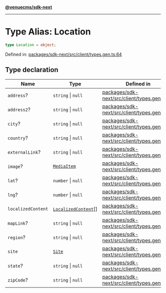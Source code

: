 [**@venuecms/sdk-next**](../Index.md)

***

# Type Alias: Location

```ts
type Location = object;
```

Defined in: [packages/sdk-next/src/client/types.gen.ts:64](https://github.com/venuecms/sdk/blob/93f6bf3ae5c71ab7e4dd72baca4ddff927ddbc9f/packages/sdk-next/src/client/types.gen.ts#L64)

## Type declaration

| Name | Type | Defined in |
| ------ | ------ | ------ |
| <a id="address"></a> `address`? | `string` \| `null` | [packages/sdk-next/src/client/types.gen.ts:67](https://github.com/venuecms/sdk/blob/93f6bf3ae5c71ab7e4dd72baca4ddff927ddbc9f/packages/sdk-next/src/client/types.gen.ts#L67) |
| <a id="address2"></a> `address2`? | `string` \| `null` | [packages/sdk-next/src/client/types.gen.ts:68](https://github.com/venuecms/sdk/blob/93f6bf3ae5c71ab7e4dd72baca4ddff927ddbc9f/packages/sdk-next/src/client/types.gen.ts#L68) |
| <a id="city"></a> `city`? | `string` \| `null` | [packages/sdk-next/src/client/types.gen.ts:71](https://github.com/venuecms/sdk/blob/93f6bf3ae5c71ab7e4dd72baca4ddff927ddbc9f/packages/sdk-next/src/client/types.gen.ts#L71) |
| <a id="country"></a> `country`? | `string` \| `null` | [packages/sdk-next/src/client/types.gen.ts:73](https://github.com/venuecms/sdk/blob/93f6bf3ae5c71ab7e4dd72baca4ddff927ddbc9f/packages/sdk-next/src/client/types.gen.ts#L73) |
| <a id="externallink"></a> `externalLink`? | `string` \| `null` | [packages/sdk-next/src/client/types.gen.ts:74](https://github.com/venuecms/sdk/blob/93f6bf3ae5c71ab7e4dd72baca4ddff927ddbc9f/packages/sdk-next/src/client/types.gen.ts#L74) |
| <a id="image"></a> `image`? | [`MediaItem`](MediaItem.md) | [packages/sdk-next/src/client/types.gen.ts:66](https://github.com/venuecms/sdk/blob/93f6bf3ae5c71ab7e4dd72baca4ddff927ddbc9f/packages/sdk-next/src/client/types.gen.ts#L66) |
| <a id="lat"></a> `lat`? | `number` \| `null` | [packages/sdk-next/src/client/types.gen.ts:76](https://github.com/venuecms/sdk/blob/93f6bf3ae5c71ab7e4dd72baca4ddff927ddbc9f/packages/sdk-next/src/client/types.gen.ts#L76) |
| <a id="lng"></a> `lng`? | `number` \| `null` | [packages/sdk-next/src/client/types.gen.ts:77](https://github.com/venuecms/sdk/blob/93f6bf3ae5c71ab7e4dd72baca4ddff927ddbc9f/packages/sdk-next/src/client/types.gen.ts#L77) |
| <a id="localizedcontent"></a> `localizedContent` | [`LocalizedContent`](LocalizedContent.md)[] | [packages/sdk-next/src/client/types.gen.ts:78](https://github.com/venuecms/sdk/blob/93f6bf3ae5c71ab7e4dd72baca4ddff927ddbc9f/packages/sdk-next/src/client/types.gen.ts#L78) |
| <a id="maplink"></a> `mapLink`? | `string` \| `null` | [packages/sdk-next/src/client/types.gen.ts:75](https://github.com/venuecms/sdk/blob/93f6bf3ae5c71ab7e4dd72baca4ddff927ddbc9f/packages/sdk-next/src/client/types.gen.ts#L75) |
| <a id="region"></a> `region`? | `string` \| `null` | [packages/sdk-next/src/client/types.gen.ts:70](https://github.com/venuecms/sdk/blob/93f6bf3ae5c71ab7e4dd72baca4ddff927ddbc9f/packages/sdk-next/src/client/types.gen.ts#L70) |
| <a id="site"></a> `site` | [`Site`](Site.md) | [packages/sdk-next/src/client/types.gen.ts:65](https://github.com/venuecms/sdk/blob/93f6bf3ae5c71ab7e4dd72baca4ddff927ddbc9f/packages/sdk-next/src/client/types.gen.ts#L65) |
| <a id="state"></a> `state`? | `string` \| `null` | [packages/sdk-next/src/client/types.gen.ts:69](https://github.com/venuecms/sdk/blob/93f6bf3ae5c71ab7e4dd72baca4ddff927ddbc9f/packages/sdk-next/src/client/types.gen.ts#L69) |
| <a id="zipcode"></a> `zipCode`? | `string` \| `null` | [packages/sdk-next/src/client/types.gen.ts:72](https://github.com/venuecms/sdk/blob/93f6bf3ae5c71ab7e4dd72baca4ddff927ddbc9f/packages/sdk-next/src/client/types.gen.ts#L72) |
